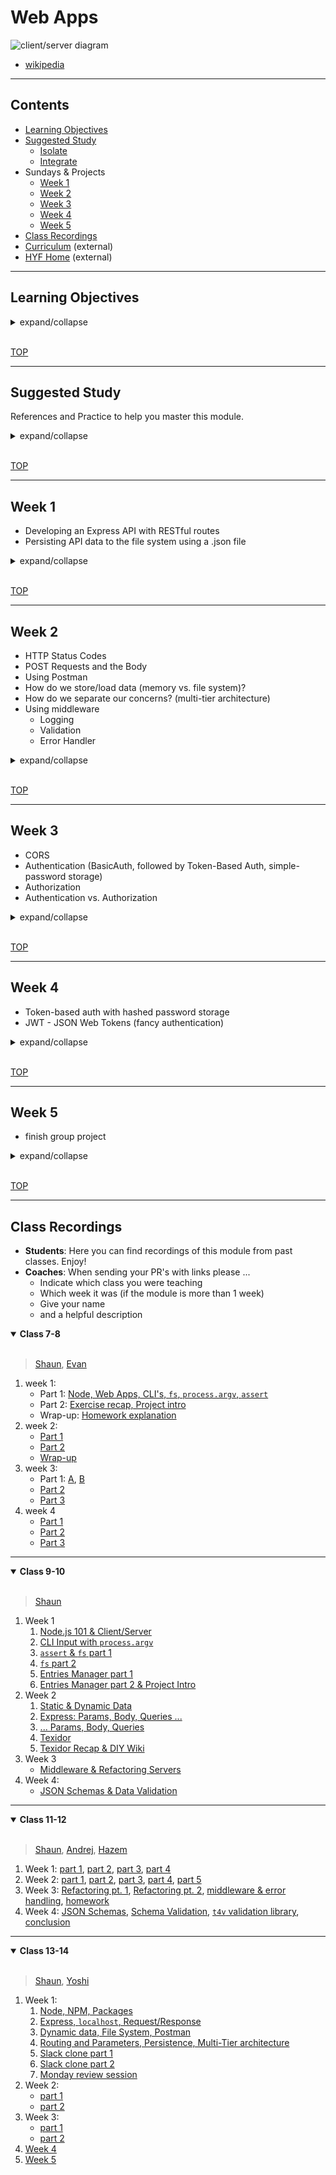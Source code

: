 # Web Apps

![client/server diagram](./diagrams/client-server-model.svg)

- [wikipedia](https://en.wikipedia.org/wiki/Client%E2%80%93server_model#/media/File:Client-server-model.svg)

---

## Contents

- [Learning Objectives](#learning-objectives)
- [Suggested Study](#suggested-study)
  - [Isolate](./isolate/index.html)
  - [Integrate](./integrate/README.md)
- Sundays & Projects
  - [Week 1](#week-1)
  - [Week 2](#week-2)
  - [Week 3](#week-3)
  - [Week 4](#week-4)
  - [Week 5](#week-5)
- [Class Recordings](#class-recordings)
- [Curriculum](https://home.hackyourfuture.be/curriculum) (external)
- [HYF Home](https://home.hackyourfuture.be/) (external)

---

## Learning Objectives

<details>
<summary>expand/collapse</summary>
<br>

- 🥚 **HTTP**: You can explain these basic notions of the HTTP protocol, the main verbs, headers, ...
- 🥚 **Client/Server Architecture**: You can draw a diagram of your project explaining how the front- and back-ends connect, and can generalize this idea to any web app they use.
- 🥚 **Persistence**: You can explain what persistence is and how it is used in the backend of a web app. You can implement persistence using the backend's file system.
- 🥚 **Postman**: You can use Postman to test and inspect HTTP request/response cycles.
- 🥚 **VSCode Debugger**: You can use breakpoints to pause and step through a Node.js scripts and APIs using the VSCode debugger.
- 🥚 **Promisification**: You can convert built-in node modules from consuming callbacks being `async` functions.
- 🥚 **NPM Modules**: You can find, install, require and use an NPM module in your projects
- 🥚 **Function Roles**: You can explain and apply these 4 function roles in your backend code:
  - _controllers_: like event handlers, but for HTTP requests. (like event handlers in the frontend)
  - _middleware_: do things with a request before it is handled. (no frontend analogy)
  - _data access_: read/write from your data source and return the prepared data, in this module the data source is the file system. (like api calls in the frontend)
  - _logic_: pure functions that transform data and have unit tests. (same as for the frontend)
  - _utils_: functions with side-effects that do one helpful thing. (like procedures in the frontend)
- 🥚 **Express.js**: You can ...
  - listen a new server
  - use middleware
  - `.get`, `.post`, `.put`, `.delete`
  - route params
  - request body
  - send response
  - Express Router
  - static serving
- 🥚 **Entry Points**: You can identify the entry points for your app:
  - _Initialization_: npm scripts, first file, configuration points, server listening
  - _Request/Response Cycle_: first middleware, logging, routes, error handling
- 🥚 **API Documentation**: You can use JSDoc-style comments to document your API, and a documentation script to build API documentation
- 🐣 **File System**: You can read, write and append to .txt files. You can can parse, manipulate and re-save data stored in a .json file using the built-in `fs` and `util.promisify` functions.
- 🐣 **Data Validation**: You can validate data sent in a request to the backend before saving it to a .json file
- 🐣 **RESTful Routes**: You can implement RESTful routes in Express.js, including using the correct `app._` verbs.
- 🐣 **Authentication**: You can explain the principles of authentication and can contribute to a group project that has basic authentication
- 🐣 **Authentication vs. Authorization**: You can explain the difference and how it is implemented in your projects
- 🐣 **Environmental Variables**: You can explain what an environmental variable is, what they're used for, and how they're configured
- 🐣 **Backend Configuration**: You can use environmental variables to launch your backend in different modes
- 🐥 **Asynchronous Callbacks**: You can read, trace and complete simple scripts that use callbacks to work with the file system
- 🐥 **CI Deployment**: You can set up a deployment for your web apps and connect it to your repository using a CI action so `main`/`master` is always deployed.
- 🐔 **CLI Apps**: You can complete a simple CLI app that takes user input from the command line and accesses the file system
- 🐔 **`node-fetch`**: You make API requests from the backend, and use the data in your web apps
- 🐔 **Testing Routes**: You can explain how tests for API routes work, and can write routes that pass given tests. You can also write tests for a route that already exists.

</details>
<br>

[TOP](#web-apps)

---

## Suggested Study

References and Practice to help you master this module.

<details>
<summary>expand/collapse</summary>
<br>

> https://hackyourfuture.github.io/study/#
>
> [Class Recordings](#class-recordings)

### HTTP Statuses

- [In 60 Seconds](https://www.youtube.com/watch?v=GrNrcmD6HLA)
- [httpstatuses.com](https://httpstatuses.com/)
- [wikipedia](https://en.wikipedia.org/wiki/List_of_HTTP_status_codes)
- [http.cat](https://http.cat/)

### NPM

- [What is it? How to use it?](https://www.youtube.com/watch?v=8Rmj5UY5mJk)
- packages for fun:
  - [cowsay](https://github.com/piuccio/cowsay) - make cows say things
- packages for serious:
  - [node-fetch](https://github.com/node-fetch/node-fetch) - Make API requests from Node
  - [express](https://github.com/expressjs/express) - Minimalist web framework for node
  - [body-parser](https://github.com/expressjs/body-parser) - Parse HTTP request body into JS object
  - [cors](https://github.com/expressjs/cors) - Cross Origin Resource Sharing for Express
  - [morgan](https://github.com/expressjs/morgan) - logging for Express
  - [joi](https://github.com/hapijs/joi), [tv4](https://github.com/geraintluff/tv4) - JSON schemas & validation

### Debugging Node in VSCode

> [Postman](https://www.postman.com/) - use your APIs without a frontend

- [Getting started with Node.js debugging in VS Code](https://www.youtube.com/watch?v=2oFKNL7vYV8)
- [Burke Holland](https://www.youtube.com/watch?v=NW2HG9C_mZc)
- [VSCode Channel Intro](https://www.youtube.com/watch?v=2oFKNL7vYV8)
- [James Q Quick](https://www.youtube.com/watch?v=yFtU6_UaOtA)
- [CodeSpace, 2 Ways](https://www.youtube.com/watch?v=N8O-Yf3hc-A)

### Node.js

- **101**
  - [Mosh: Node.js in 1 hour](https://www.youtube.com/watch?v=uVwtVBpw7RQ&list=PLTjRvDozrdlydy3uUBWZlLUTNpJSGGCEm&index=1)
  - [Traversy: Node for Absolute Beginners](https://www.youtube.com/watch?v=U8XF6AFGqlc)
  - [Traversy: Node.js Crash Course](https://www.youtube.com/watch?v=fBNz5xF-Kx4)
  - [NetNinja: Node Js Crash Course](https://www.youtube.com/playlist?list=PL4cUxeGkcC9jsz4LDYc6kv3ymONOKxwBU)
  - [`argsv`](https://nodejs.org/en/knowledge/command-line/how-to-parse-command-line-arguments/) - Use command line arguments in Node
- **Built-In Modules**
  - [The file system](https://vimeo.com/414475261) (first 20 minutes)
  - references
    - [assert](https://nodejs.org/api/assert.html) - Test values in Node.js
    - [fs](https://nodejs.org/api/fs.html) - Read & write form the file system
    - [path](https://nodejs.org/api/path.html) - Manipulate file paths
    - [util.promisify](https://nodejs.org/api/util.html#util_util_promisify_original) - Convert functions that take callbacks into Promises
- **API Calls**
  - [node-fetch](https://www.npmjs.com/package/node-fetch): a module for using `fetch` syntax in Node.js
  - To study a full app with `node-fetch`, head over to [weather-it-promised](../integrate/weather-it-promised) & [weather-it-async-await](../integrate/weather-it-async-await)
  - [/node-fetchemon](./node-fetchemon) (exercises to practice `node-fetch`)

### About Servers

- Middleware: [tutorialspoint](https://www.tutorialspoint.com/expressjs/expressjs_middleware.htm), [express.js guide](https://expressjs.com/en/guide/using-middleware.html), [writing middleware (video)](https://www.youtube.com/watch?v=msw1D8oSw5M)
- Static Serving: [alligator article](https://alligator.io/nodejs/serving-static-files-in-express/), [codedamn video](https://www.youtube.com/watch?v=7UErZ43jzrU)
- Error Handling Middleware:
  - [Handling Errors in Express](https://zellwk.com/blog/express-errors/)
  - [REST API Tutorial (Node, Express & Mongo) #10 - Error Handling](https://www.youtube.com/watch?v=w1V2SdzdQBs)
- CORS: [Cross Origin Resource Sharing](https://www.youtube.com/watch?v=x_Z6iYY5ibc)
- HTTP Statuses
  - [httpstatusdocs](https://httpstatusdogs.com/)
  - [HTTP Request Status Code Guide](https://www.youtube.com/watch?v=VLH3FMQ5BIQ)
  - [In 60 Seconds](https://www.youtube.com/watch?v=GrNrcmD6HLA)
  - [httpstatuses.com](https://httpstatuses.com/)
  - [wikipedia](https://en.wikipedia.org/wiki/List_of_HTTP_status_codes)
  - [http.cat](https://http.cat/)

### Express

- [What is Express?](https://www.besanttechnologies.com/what-is-expressjs)
- [LearnWebCode](https://www.youtube.com/watch?v=z7ikpQCWbtQ)
- [Traversy: Express.js Crash Course](https://www.youtube.com/watch?v=L72fhGm1tfE)
  [Build RESTful APIs with Node and Express](https://www.youtube.com/watch?v=pKd0Rpw7O48) by Mosh
- How To Build a Job Search App (Node, APIs, Vanilla JS): [video](https://www.youtube.com/watch?v=v7cprTuAnlA), [code](https://github.com/codebubb/job-search-app/)
- Error Handling
  - [The Net Ninja](https://www.youtube.com/watch?v=w1V2SdzdQBs)
  - [Andrew Mead](https://www.youtube.com/watch?v=R4uiu3fR38I)
  - [Devnami](https://www.youtube.com/watch?v=pYj48mDXHBU)
- `Router`
  - [Scotch.io](https://scotch.io/tutorials/learn-to-use-the-new-router-in-expressjs-4)
  - [Hungry Turtle](https://www.youtube.com/watch?v=paNikhYqdz0)
  - [Rithm School](https://www.youtube.com/watch?v=Lxp7147emnM)
  - [The Docs](https://expressjs.com/en/guide/routing.html)

### Best Practices

- `config` file: [how to](https://goenning.net/2016/05/13/how-i-manage-application-configuration-with-nodejs/)

### Examples and Exercises

- 🐣 **[`/using-express`](./using-express)**: examples and exercises covering how to use express to build a web app.
- **[`/reverse-engineer'](./reverse-engineer)**: projects with a `demo.min.js` file to reverse-engineer
  - 🐣 `/textidor-series`
  - 🐥 `/cowsaydex`
- 🥚🐣🐥🐔 **[`/example-apps`](./example-apps)**: a variety of projects to study, some are simple and some are advanced. Enjoy!
- 🐔 [`/node-fetchemon'](./node-fetchemon)
- 🐔 [node-practice-replace](https://github.com/hackyourfuturebelgium/node-practice-replace) (separate repo)
- 🐔 [pokedex-api](https://github.com/hackyourfuturebelgium/pokedex-api) (separate repo)
- 🐔 [diy-wiki](https://github.com/hackyourfuturebelgium/diy-wiki) (separate repo)

### Deployment

**Directly from GitHub**

- [FCC Article](https://www.freecodecamp.org/news/how-to-deploy-a-nodejs-app-to-heroku-from-github-without-installing-heroku-on-your-machine-433bec770efe/)
- [Heroku CI](https://www.heroku.com/continuous-integration)

**From Terminal**

- [Heroku Getting Started](https://devcenter.heroku.com/articles/getting-started-with-nodejs)
- [Scotch Tutorial](https://scotch.io/tutorials/how-to-deploy-a-node-js-app-to-heroku)
- [Heroku devhints](https://devhints.io/heroku)
- [Heroku DevCenter: Node.js Support](https://devcenter.heroku.com/articles/nodejs-support)
- [Heroku DevCenter: Advanced Automation](https://devcenter.heroku.com/articles/multiple-environments#advanced-linking-local-branches-to-remote-apps)

### From Founders and Coders

[Founders and Coders](https://founders-and-coders.gitbook.io/coursebook/) is another open-source course in web development. They have some great resources for learning Node, Express and Web Apps

- [Node.js](https://founders-and-coders.gitbook.io/coursebook/curriculum/node/schedule)
- [REST APIs](https://founders-and-coders.gitbook.io/coursebook/curriculum/rest-apis/schedule)
- [oliverjam](https://github.com/oliverjam?tab=repositories)
  - take a search through Oliver's repositories, worth it

</details>
<br>

[TOP](#web-apps)

---

## Week 1

- Developing an Express API with RESTful routes
- Persisting API data to the file system using a .json file

<details>
<summary>expand/collapse</summary>

### Before Class

- **Have Node**
  - Install [NVM (node version manager)](https://github.com/nvm-sh/nvm)
  - Make sure you have the latest Node.js installed (16._._)
  - [The Net Ninja, Introduction to Node.js](https://youtu.be/zb3Qk8SG5Ms)(video, for this week watch at least first 2 lessons or up to 5th, unfortunately lesson 6 about Express is outdated due to the new version of Express, where some methods were deprecated)
- **[Postman](https://www.postman.com/)**: install it and make an API request -[Postman tutorial](https://youtu.be/VywxIQ2ZXw4) (video, you need only first half 'Unit 1') -**Express**
  - [What is Express?](https://www.besanttechnologies.com/what-is-expressjs)(article)
  - [LearnWebCode](https://www.youtube.com/watch?v=z7ikpQCWbtQ)(video)
- **Error-First Callbacks**
  - [fredkschott](https://fredkschott.com/post/2014/03/understanding-error-first-callbacks-in-node-js/) (article)
  - [David Connelly](https://www.youtube.com/watch?v=Pov477mI57A) (video)
- Read and run [./example-apps/storage-server](./example-apps/storage-server)
  - You do not need to understand everything, just enough that it's not totally new.

### Lesson Plan

#### Before Break

- What are servers? What's a server-client architecture?
- What is NodeJS?
- How can we use the Expressjs library to build servers on NodeJs?
- What's the difference between static and dynamic data?
- How can we serve simple static data? (route params, query params, static-server)
- HTTP Methods (Verbs)

#### After Break

- Walkthrough of a starter-project where one path has been fully implemented
- Class project: implement the missing path

### After Class

No project! There's enough to study without one ;)

If you want to begin preparing for the _group project in Week 3_ you can begin experimenting with the [Web Apps Starter Repo]()

</details>
<br>

[TOP](#web-apps)

---

## Week 2

- HTTP Status Codes
- POST Requests and the Body
- Using Postman
- How do we store/load data (memory vs. file system)?
- How do we separate our concerns? (multi-tier architecture)
- Using middleware
  - Logging
  - Validation
  - Error Handler

<details>
<summary>expand/collapse</summary>

### Before Class

### During Class

#### Before Break

#### After Break

### After Class

Again, no project. Just more study and prep for next week.

</details>
<br>

[TOP](#web-apps)

---

## Week 3

- CORS
- Authentication (BasicAuth, followed by Token-Based Auth, simple-password storage)
- Authorization
- Authentication vs. Authorization

<details>
<summary>expand/collapse</summary>

### Before Class

### During Class

#### Before Break

Lecture on CORS and Authentication/Authorization.

#### After Break

### After Class

Implement some form of authentification, preferably Basic Authentification in [this project](https://github.com/yoshimalaise/hyf-backend-introduction/tree/start-of-class)

</details>
<br>

[TOP](#web-apps)

---

## Week 4

- Token-based auth with hashed password storage
- JWT - JSON Web Tokens (fancy authentication)

<details>
<summary>expand/collapse</summary>

### Before Class

code review

### During Class

#### Before Break

#### After break

review common problems as a class

### After Class

#### Practice Project

continue group project

</details>
<br>

[TOP](#web-apps)

---

## Week 5

- finish group project

<details>
<summary>expand/collapse</summary>

### Before Class

### During Class

#### Before Break

code review

#### After break

review common problems as a class

### After Class

#### Practice Project

continue group project

</details>
<br>

[TOP](#web-apps)

---

## Class Recordings

- **Students**: Here you can find recordings of this module from past classes. Enjoy!
- **Coaches**: When sending your PR's with links please ...
  - Indicate which class you were teaching
  - Which week it was (if the module is more than 1 week)
  - Give your name
  - and a helpful description

<details open>
<summary><strong>Class 7-8</strong></summary>
<br>

> [Shaun](https://github.com/badgerbadgerbadgerbadger), [Evan](https://github.com/colevanderswands/)

1. week 1:
   - Part 1: [Node, Web Apps, CLI's, `fs`, `process.argv`, `assert`](https://vimeo.com/414454713)
   - Part 2: [Exercise recap, Project intro](https://vimeo.com/414475261)
   - Wrap-up: [Homework explanation](https://vimeo.com/414475261)
2. week 2:
   - [Part 1](https://vimeo.com/416866173)
   - [Part 2](https://vimeo.com/416889277)
   - [Wrap-up](https://vimeo.com/416906829)
3. week 3:
   - Part 1: [A](https://vimeo.com/417960548), [B](https://vimeo.com/419545487)
   - [Part 2](https://vimeo.com/418360319)
   - [Part 3](https://vimeo.com/418359614)
4. week 4
   - [Part 1](https://vimeo.com/422120045)
   - [Part 2](https://vimeo.com/422148011)
   - [Part 3](https://vimeo.com/422149853)

</details>

---

<details open>
<summary><strong>Class 9-10</strong></summary>
<br>

> [Shaun](https://github.com/badgerbadgerbadgerbadger)

1. Week 1
   1. [Node.js 101 & Client/Server](https://vimeo.com/469893530)
   2. [CLI Input with `process.argv`](https://vimeo.com/469895085)
   3. [`assert` & `fs` part 1](https://vimeo.com/469895326)
   4. [`fs` part 2](https://vimeo.com/469895748)
   5. [Entries Manager part 1](https://vimeo.com/469896412)
   6. [Entries Manager part 2 & Project Intro](https://vimeo.com/469897191)
2. Week 2
   1. [Static & Dynamic Data](https://vimeo.com/472210283)
   2. [Express: Params, Body, Queries ...](https://vimeo.com/472211229)
   3. [... Params, Body, Queries](https://vimeo.com/472211640)
   4. [Texidor](https://vimeo.com/472212077)
   5. [Texidor Recap & DIY Wiki](https://vimeo.com/472212418)
3. Week 3
   - [Middleware & Refactoring Servers](https://vimeo.com/488986376)
4. Week 4:
   - [JSON Schemas & Data Validation](https://vimeo.com/488987165)

</details>

---

<details open>
<summary><strong>Class 11-12</strong></summary>
<br>

> [Shaun](https://github.com/badgerbadgerbadgerbadger), [Andrej](https://github.com/gajduk), [Hazem](https://github.com/HazemBittar)

1. Week 1: [part 1](https://vimeo.com/515253111), [part 2](https://vimeo.com/515253217), [part 3](https://vimeo.com/515252844), [part 4](https://vimeo.com/515253024)
2. Week 2: [part 1](https://vimeo.com/518077272), [part 2](https://vimeo.com/518093815), [part 3](https://vimeo.com/518093931), [part 4](https://vimeo.com/518094041), [part 5](https://vimeo.com/518094087)
3. Week 3: [Refactoring pt. 1](https://vimeo.com/520916421), [Refactoring pt. 2](https://vimeo.com/520916669), [middleware & error handling](https://vimeo.com/520916816), [homework](https://www.youtube.com/watch?v=Xeb3xWYJUG8)
4. Week 4: [JSON Schemas](https://vimeo.com/523723387), [Schema Validation](https://vimeo.com/523722229), [`t4v` validation library](https://vimeo.com/523722129), [conclusion](https://vimeo.com/523722804)

</details>

---

<details open>
<summary><strong>Class 13-14</strong></summary>
<br>

> [Shaun](https://github.com/badgerbadgerbadgerbadger), [Yoshi](https://github.com/yoshimalaise)

1. Week 1:
   1. [Node, NPM, Packages](https://vimeo.com/589765594)
   2. [Express, `localhost`, Request/Response](https://vimeo.com/589767008)
   3. [Dynamic data, File System, Postman](https://vimeo.com/589767381)
   4. [Routing and Parameters, Persistence, Multi-Tier architecture](https://vimeo.com/589767890)
   5. [Slack clone part 1](https://vimeo.com/589768369)
   6. [Slack clone part 2](https://vimeo.com/589768677)
   7. [Monday review session](https://vimeo.com/588250826)
1. Week 2:
   - [part 1](https://vimeo.com/manage/591000419/general)
   - [part 2](https://vimeo.com/manage/591002265/general)
1. Week 3:
   - [part 1](https://vimeo.com/manage/594234206/general)
   - [part 2](https://vimeo.com/manage/594235051/general)
1. [Week 4](https://vimeo.com/manage/598760351/general)
1. [Week 5](https://vimeo.com/manage/604636340/general)

</details>
